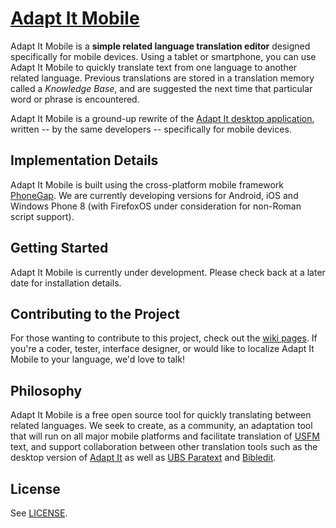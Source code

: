 # [Adapt It Mobile](https://github.com/adapt-it/adapt-it-mobile)

Adapt It Mobile is a **simple related language translation editor** designed specifically for mobile devices. Using a tablet or smartphone, you can use Adapt It Mobile to quickly translate text from one language to another related language. Previous translations are stored in a translation memory called a _Knowledge Base_, and are suggested the next time that particular word or phrase is encountered.

Adapt It Mobile is a ground-up rewrite of the [Adapt It desktop application](http://adapt-it.org/), written -- by the same developers -- specifically for mobile devices.

## Implementation Details

Adapt It Mobile is built using the cross-platform mobile framework [PhoneGap](http://phonegap.com/). We are currently developing versions for Android, iOS and Windows Phone 8 (with FirefoxOS under consideration for non-Roman script support).

## Getting Started

Adapt It Mobile is currently under development. Please check back at a later date for installation details.

## Contributing to the Project

For those wanting to contribute to this project, check out the [wiki pages](https://github.com/adapt-it/adapt-it-mobile/wiki). If you're a coder, tester, interface designer, or would like to localize Adapt It Mobile to your language, we'd love to talk!

## Philosophy

Adapt It Mobile is a free open source tool for quickly translating between related languages. We seek to create, as a community, an adaptation tool that will run on all major mobile platforms and facilitate translation of [USFM](http://paratext.ubs-translations.org/about/usfm) text, and support collaboration between other translation tools such as the desktop version of [Adapt It](http://adapt-it.org/) as well as [UBS Paratext](http://paratext.ubs-translations.org/) and [Bibledit](https://sites.google.com/site/bibledit/).

## License

See [LICENSE](https://github.com/adapt-it/adapt-it-mobile/blob/master/LICENSE).
